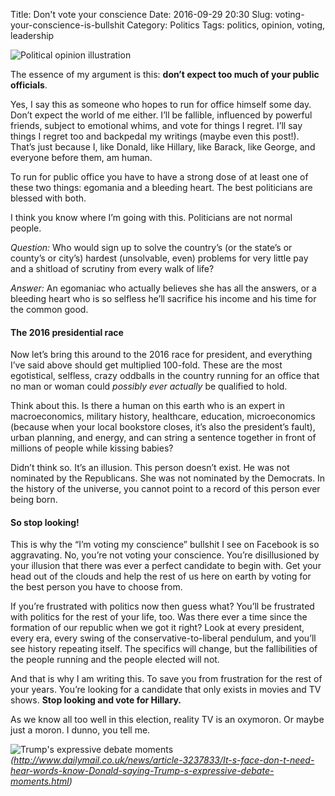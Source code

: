 Title: Don't vote your conscience
Date: 2016-09-29 20:30
Slug: voting-your-conscience-is-bullshit
Category: Politics
Tags: politics, opinion, voting, leadership

![Political opinion illustration]({static}/images/204cf-12zwm35k0zvgpfzcholhazg.jpeg)

The essence of my argument is this: **don’t expect too much of your public officials**.

Yes, I say this as someone who hopes to run for office himself some day. Don’t expect the world of me either. I’ll be fallible, influenced by powerful friends, subject to emotional whims, and vote for things I regret. I’ll say things I regret too and backpedal my writings (maybe even this post!). That’s just because I, like Donald, like Hillary, like Barack, like George, and everyone before them, am human.

To run for public office you have to have a strong dose of at least one of these two things: egomania and a bleeding heart. The best politicians are blessed with both.

I think you know where I’m going with this. Politicians are not normal people.

*Question:* Who would sign up to solve the country’s (or the state’s or county’s or city’s) hardest (unsolvable, even) problems for very little pay and a shitload of scrutiny from every walk of life?

*Answer:* An egomaniac who actually believes she has all the answers, or a bleeding heart who is so selfless he’ll sacrifice his income and his time for the common good.

#### The 2016 presidential race

Now let’s bring this around to the 2016 race for president, and everything I’ve said above should get multiplied 100-fold. These are the most egotistical, selfless, crazy oddballs in the country running for an office that no man or woman could *possibly ever actually* be qualified to hold.

Think about this. Is there a human on this earth who is an expert in macroeconomics, military history, healthcare, education, microeconomics (because when your local bookstore closes, it’s also the president’s fault), urban planning, and energy, and can string a sentence together in front of millions of people while kissing babies?

Didn’t think so. It’s an illusion. This person doesn’t exist. He was not nominated by the Republicans. She was not nominated by the Democrats. In the history of the universe, you cannot point to a record of this person ever being born.

#### **So stop looking!**

This is why the “I’m voting my conscience” bullshit I see on Facebook is so aggravating. No, you’re not voting your conscience. You’re disillusioned by your illusion that there was ever a perfect candidate to begin with. Get your head out of the clouds and help the rest of us here on earth by voting for the best person you have to choose from.

If you’re frustrated with politics now then guess what? You’ll be frustrated with politics for the rest of your life, too. Was there ever a time since the formation of our republic when we got it right? Look at every president, every era, every swing of the conservative-to-liberal pendulum, and you’ll see history repeating itself. The specifics will change, but the fallibilities of the people running and the people elected will not.

And that is why I am writing this. To save you from frustration for the rest of your years. You’re looking for a candidate that only exists in movies and TV shows. **Stop looking and vote for Hillary.**

As we know all too well in this election, reality TV is an oxymoron. Or maybe just a moron. I dunno, you tell me.

![Trump's expressive debate moments]({static}/images/0a4ed-1rxl06l5pqy-iz6oqkdsgrq.jpeg)
*(http://www.dailymail.co.uk/news/article-3237833/It-s-face-don-t-need-hear-words-know-Donald-saying-Trump-s-expressive-debate-moments.html)*